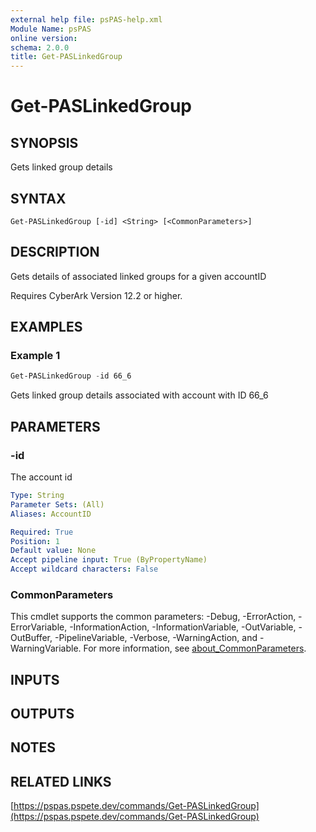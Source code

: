 ```yaml
---
external help file: psPAS-help.xml
Module Name: psPAS
online version:
schema: 2.0.0
title: Get-PASLinkedGroup
---
```


# Get-PASLinkedGroup

## SYNOPSIS
Gets linked group details

## SYNTAX

```
Get-PASLinkedGroup [-id] <String> [<CommonParameters>]
```

## DESCRIPTION
Gets details of associated linked groups for a given accountID

Requires CyberArk Version 12.2 or higher.

## EXAMPLES

### Example 1
```powershell
Get-PASLinkedGroup -id 66_6
```

Gets linked group details associated with account with ID 66_6

## PARAMETERS

### -id
The account id

```yaml
Type: String
Parameter Sets: (All)
Aliases: AccountID

Required: True
Position: 1
Default value: None
Accept pipeline input: True (ByPropertyName)
Accept wildcard characters: False
```

### CommonParameters
This cmdlet supports the common parameters: -Debug, -ErrorAction, -ErrorVariable, -InformationAction, -InformationVariable, -OutVariable, -OutBuffer, -PipelineVariable, -Verbose, -WarningAction, and -WarningVariable. For more information, see [about_CommonParameters](http://go.microsoft.com/fwlink/?LinkID=113216).

## INPUTS

## OUTPUTS

## NOTES

## RELATED LINKS

[https://pspas.pspete.dev/commands/Get-PASLinkedGroup](https://pspas.pspete.dev/commands/Get-PASLinkedGroup)
